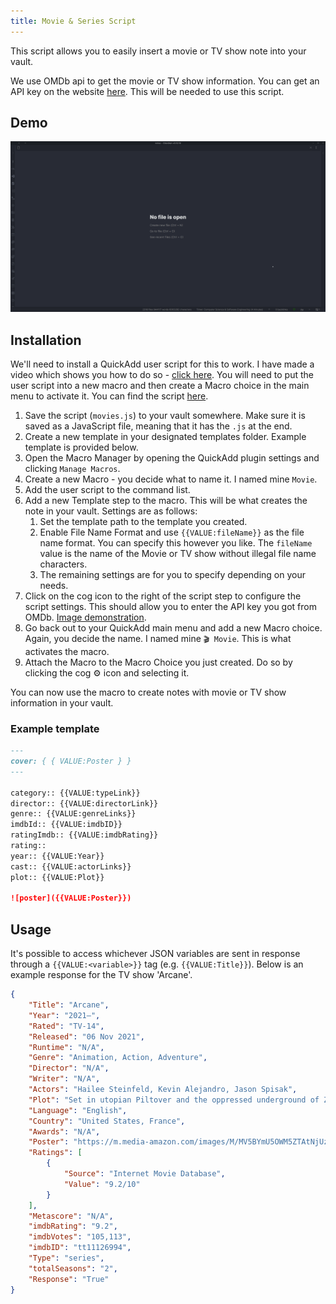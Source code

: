 ```yaml
---
title: Movie & Series Script
---
```


This script allows you to easily insert a movie or TV show note into your vault.

We use OMDb api to get the movie or TV show information. You can get an API key on the website [here](https://www.omdbapi.com/). This will be needed to use this script.

## Demo

![Demo](../Images/moviescript.gif)

## Installation

We'll need to install a QuickAdd user script for this to work. I have made a video which shows you how to do so - [click here](https://www.youtube.com/watch?v=gYK3VDQsZJo&t=1730s).
You will need to put the user script into a new macro and then create a Macro choice in the main menu to activate it.
You can find the script [here](./Attachments/movies.js).

1. Save the script (`movies.js`) to your vault somewhere. Make sure it is saved as a JavaScript file, meaning that it has the `.js` at the end.
2. Create a new template in your designated templates folder. Example template is provided below.
3. Open the Macro Manager by opening the QuickAdd plugin settings and clicking `Manage Macros`.
4. Create a new Macro - you decide what to name it. I named mine `Movie`.
5. Add the user script to the command list.
6. Add a new Template step to the macro. This will be what creates the note in your vault. Settings are as follows:
    1. Set the template path to the template you created.
    2. Enable File Name Format and use `{{VALUE:fileName}}` as the file name format. You can specify this however you like. The `fileName` value is the name of the Movie or TV show without illegal file name characters.
    3. The remaining settings are for you to specify depending on your needs.
7. Click on the cog icon to the right of the script step to configure the script settings. This should allow you to enter the API key you got from OMDb. [Image demonstration](../Images/moviescript_settings.jpg).
8. Go back out to your QuickAdd main menu and add a new Macro choice. Again, you decide the name. I named mine `🎬 Movie`. This is what activates the macro.
9. Attach the Macro to the Macro Choice you just created. Do so by clicking the cog ⚙ icon and selecting it.

You can now use the macro to create notes with movie or TV show information in your vault.

### Example template

```markdown
---
cover: { { VALUE:Poster } }
---

category:: {{VALUE:typeLink}}
director:: {{VALUE:directorLink}}
genre:: {{VALUE:genreLinks}}
imdbId:: {{VALUE:imdbID}}
ratingImdb:: {{VALUE:imdbRating}}
rating::
year:: {{VALUE:Year}}
cast:: {{VALUE:actorLinks}}
plot:: {{VALUE:Plot}}

![poster]({{VALUE:Poster}})
```

## Usage

It's possible to access whichever JSON variables are sent in response through a `{{VALUE:<variable>}}` tag (e.g. `{{VALUE:Title}}`). Below is an example response for the TV show 'Arcane'.

```json
{
	"Title": "Arcane",
	"Year": "2021–",
	"Rated": "TV-14",
	"Released": "06 Nov 2021",
	"Runtime": "N/A",
	"Genre": "Animation, Action, Adventure",
	"Director": "N/A",
	"Writer": "N/A",
	"Actors": "Hailee Steinfeld, Kevin Alejandro, Jason Spisak",
	"Plot": "Set in utopian Piltover and the oppressed underground of Zaun, the story follows the origins of two iconic League champions-and the power that will tear them apart.",
	"Language": "English",
	"Country": "United States, France",
	"Awards": "N/A",
	"Poster": "https://m.media-amazon.com/images/M/MV5BYmU5OWM5ZTAtNjUzOC00NmUyLTgyOWMtMjlkNjdlMDAzMzU1XkEyXkFqcGdeQXVyMDM2NDM2MQ@@._V1_SX300.jpg",
	"Ratings": [
		{
			"Source": "Internet Movie Database",
			"Value": "9.2/10"
		}
	],
	"Metascore": "N/A",
	"imdbRating": "9.2",
	"imdbVotes": "105,113",
	"imdbID": "tt11126994",
	"Type": "series",
	"totalSeasons": "2",
	"Response": "True"
}
```
